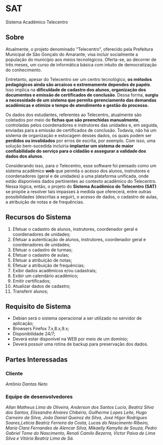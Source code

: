# SAT
 Sistema Acadêmico Telecentro

## Sobre

Atualmente, o projeto denominado "Telecentro", oferecido pela Prefeitura Municipal de São Gonçalo do Amarante, visa incluir socialmente a população do município aos meios tecnológicos. Oferta-se, ao decorrer de três meses, um curso de informática básica com intuito de democratização do conhecimento.  

Entretanto, apesar do Telecentro ser um centro tecnológico, **os métodos pedagógicos ainda são arcaicos e extremamente dependes de papéis**. Isso implica na **dificuldade de cadastro dos alunos, organização dos documentos e emissão de certificados de conclusão**. Dessa forma, **surgiu a necessidade de um sistema que permita gerenciamento das demandas acadêmicas e otimize o tempo de atendimento e gestão do processo.**  
  
Os dados dos estudantes, referentes ao Telecentro, atualmente são coletados por meio de **fichas que são preenchidas manualmente**, controladas pelos coordenadores e instrutores das unidades e, em seguida, enviadas para a emissão de certificados de conclusão. Todavia, não há um sistema de organização e estocagem desses dados, os quais podem ser **perdidos ou invalidados** por erros de escrita, por exemplo. Com isso, uma solução bem-sucedida incluiria **implantar um sistema de maior confiabilidade do serviço para o cidadão e assegurar a validade dos dados dos alunos**.
  
Considerando isso, para o Telecentro, esse software foi pensado como um sistema acadêmico **web** que permita o acesso dos alunos, instrutores e coordenadores (geral e de unidades) a uma plataforma unificada, onde estão disponíveis dados pertinentes ao contexto acadêmico do Telecentro. Nessa lógica, então, o projeto do **Sistema Acadêmico do Telecentro (SAT)** se propõe a resolver tais impasses à medida que oferecerá, entre outras possibilidades (descritas a seguir), o acesso de dados, o cadastro de aulas, a atribuição de notas e de frequências.
 
 ## Recursos do Sistema
 
 1.	Efetuar o cadastro de alunos, instrutores, coordenador geral e coordenadores de unidades;
 2.	Efetuar a autenticação de alunos, instrutores, coordenador geral e coordenadores de unidades;
 3. Efetuar o cadastro de turmas;
 4. Efetuar o cadastro de aulas;
 5. Efetuar a atribuição de notas;
 6. Efetuar a atribuição de frequências;
 7. Exibir dados acadêmicos e/ou cadastrais;
 8. Exibir um calendário acadêmico;
 9. Emitir certificados;
 10. Atualizar dados de cadastro;
 11. Transferir alunos;
 
 ## Requisito de Sistema
 * Debian será o sistema operacional a ser utilizado no servidor de aplicação;
 * Browsers Firefox 7.x,8.x,9.x;
 * Disponibilidade 24/7;
 * Deverá estar disponível na WEB por meio de um domínio;
 * Deverá possuir uma rotina de backup para preservação dos dados.
 
 ## Partes Interessadas
 
  ### Cliente
  *Antônio Dantas Neto*
  
  ### Equipe de desenvolvedores
  *Allan Matheus Lima de Oliveira, Anderson dos Santos Lucio, Beatriz Silva dos Santos, Elissandra Alvares Chibério, Guilherme Lopes   Leite, Hugo Carneiro da Silva,
João Daniel Queiroz da Silva, José Higor Rodrigues Soares,Letícia Beatriz Ferreira da Costa, Lucas do Nascimento Ribeiro, Maria Clara Fernandes de Alencar Silva, Mikaelly Kamylla de Souza, Pedro Gabriel Tome do Nascimento, Renali Camilo Bezerra, Victor Paiva de Lima Silva e Vitória Beatriz Lima de Sá.*

 
